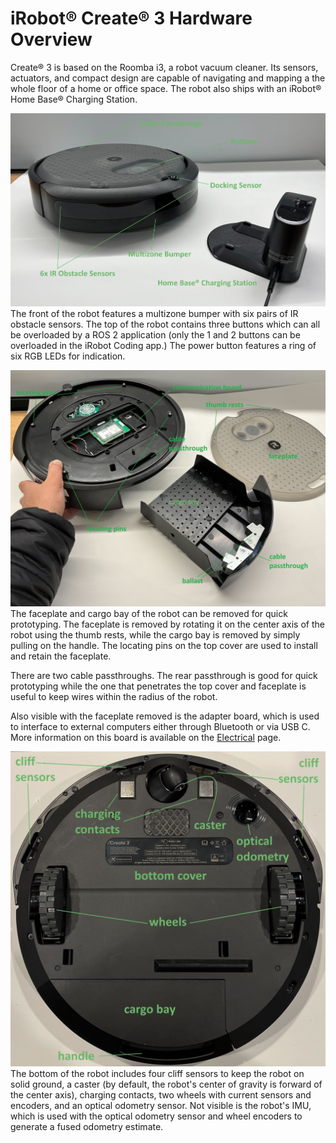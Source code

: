 # iRobot® Create® 3 Hardware Overview
Create® 3 is based on the Roomba i3, a robot vacuum cleaner. Its sensors, actuators, and compact design are capable of navigating and mapping a the whole floor of a home or office space. The robot also ships with an iRobot® Home Base® Charging Station.

![Create® 3 from its above-front-right, next to its dock.](data/front_iso.jpg "Robot Front")
The front of the robot features a multizone bumper with six pairs of IR obstacle sensors. The top of the robot contains three buttons which can all be overloaded by a ROS 2 application (only the 1 and 2 buttons can be overloaded in the iRobot Coding app.) The power button features a ring of six RGB LEDs for indication.

![Create® 3 from its above-rear-left, with the top cover and cargo bay removed.](data/rear_iso.jpg "Robot Rear")
The faceplate and cargo bay of the robot can be removed for quick prototyping. The faceplate is removed by rotating it on the center axis of the robot using the thumb rests, while the cargo bay is removed by simply pulling on the handle. The locating pins on the top cover are used to install and retain the faceplate.

There are two cable passthroughs. The rear passthrough is good for quick prototyping while the one that penetrates the top cover and faceplate is useful to keep wires within the radius of the robot.

Also visible with the faceplate removed is the adapter board, which is used to interface to external computers either through Bluetooth or via USB C. More information on this board is available on the [Electrical](../electrical/) page.

![Create® 3 from a bottom view, with the cargo bay removed.](data/bottom.jpg "Robot Bottom")
The bottom of the robot includes four cliff sensors to keep the robot on solid ground, a caster (by default, the robot's center of gravity is forward of the center axis), charging contacts, two wheels with current sensors and encoders, and an optical odometry sensor. Not visible is the robot's IMU, which is used with the optical odometry sensor and wheel encoders to generate a fused odometry estimate.
